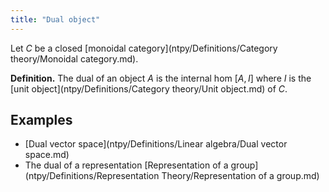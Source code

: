 ```yaml
---
title: "Dual object"
---
```


Let $C$ be a closed [monoidal category](ntpy/Definitions/Category theory/Monoidal category.md).

**Definition.** The dual of an object $A$ is the internal hom $[A,I]$ where $I$ is the [unit object](ntpy/Definitions/Category theory/Unit object.md) of $C$.

## Examples
- [Dual vector space](ntpy/Definitions/Linear algebra/Dual vector space.md)
- The dual of a representation [Representation of a group](ntpy/Definitions/Representation Theory/Representation of a group.md)
